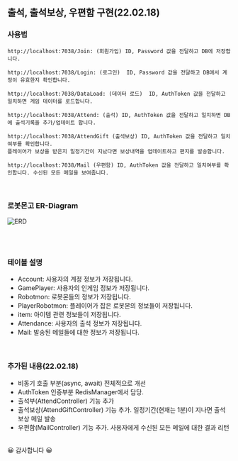 ## 출석, 출석보상, 우편함 구현(22.02.18)

### 사용법
```
http://localhost:7038/Join: (회원가입) ID, Password 값을 전달하고 DB에 저장합니다.

http://localhost:7038/Login: (로그인)  ID, Password 값을 전달하고 DB에서 계정이 유효한지 확인합니다. 

http://localhost:7038/DataLoad: (데이터 로드)  ID, AuthToken 값을 전달하고 일치하면 게임 데이터를 로드합니다.

http://localhost:7038/Attend: (출석) ID, AuthToken 값을 전달하고 일치하면 DB에 출석기록을 추가/업데이트 합니다.

http://localhost:7038/AttendGift (출석보상) ID, AuthToken 값을 전달하고 일치여부를 확인합니다. 
플레이어가 보상을 받은지 일정기간이 지났다면 보상내역을 업데이트하고 편지를 발송합니다.

http://localhost:7038/Mail (우편함) ID, AuthToken 값을 전달하고 일치여부를 확인합니다. 수신된 모든 메일을 보여줍니다.
```
<br/>

### 로봇몬고 ER-Diagram
![ERD](https://user-images.githubusercontent.com/30414979/154617673-7fab160f-55a1-4c45-8589-aab398b4916e.png)


<br/><br/>
### 테이블 설명
- Account: 사용자의 계정 정보가 저장됩니다.
- GamePlayer: 사용자의 인게임 정보가 저장됩니다.
- Robotmon: 로봇몬들의 정보가 저장됩니다.
- PlayerRobotmon: 플레이어가 잡은 로봇몬의 정보들이 저장됩니다.
- item: 아이템 관련 정보들이 저장됩니다.
- Attendance: 사용자의 출석 정보가 저장됩니다.
- Mail: 발송된 메일들에 대한 정보가 저장됩니다.
<br/>
 
### 추가된 내용(22.02.18)
- 비동기 호출 부분(async, await) 전체적으로 개선
- AuthToken 인증부분 RedisManager에서 담당.
- 출석부(AttendController) 기능 추가
- 출석보상(AttendGiftController) 기능 추가. 일정기간(현재는 1분)이 지나면 출석보상 메일 발송
- 우편함(MailController) 기능 추가. 사용자에게 수신된 모든 메일에 대한 결과 리턴
 
<br/>
😀 감사합니다 😀      
